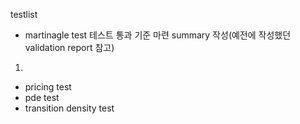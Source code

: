 testlist

* martinagle test
테스트 통과 기준 마련
summary 작성(예전에 작성했던 validation report 참고)
1. 

* pricing test
* pde test
* transition density test
